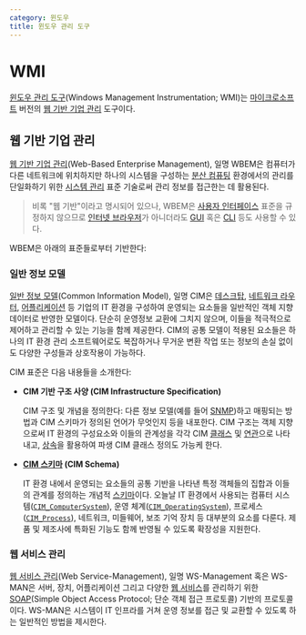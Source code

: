 ```yaml
---
category: 윈도우
title: 윈도우 관리 도구
---
```

# WMI
[윈도우 관리 도구](https://learn.microsoft.com/en-us/windows/win32/wmisdk/wmi-start-page)(Windows Management Instrumentation; WMI)는 [마이크로소프트](https://www.microsoft.com) 버전의 [웹 기반 기업 관리](#웹-기반-기업-관리) 도구이다.

## 웹 기반 기업 관리
[웹 기반 기업 관리](https://en.wikipedia.org/wiki/Web-Based_Enterprise_Management)(Web-Based Enterprise Management), 일명 WBEM은 컴퓨터가 다른 네트워크에 위치하지만 하나의 시스템을 구성하는 [분산 컴퓨팅](https://ko.wikipedia.org/wiki/분산_컴퓨팅) 환경에서의 관리를 단일화하기 위한 [시스템 관리](https://en.wikipedia.org/wiki/Systems_management) 표준 기술로써 관리 정보를 접근한는 데 활용된다.

> 비록 "웹 기반"이라고 명시되어 있으나, WBEM은 [사용자 인터페이스](https://ko.wikipedia.org/wiki/사용자_인터페이스) 표준을 규정하지 않으므로 [인터넷 브라우저](https://en.wikipedia.org/wiki/Browser_user_interface)가 아니더라도 [GUI](https://ko.wikipedia.org/wiki/그래픽_사용자_인터페이스) 혹은 [CLI](https://ko.wikipedia.org/wiki/명령_줄_인터페이스) 등도 사용할 수 있다.

WBEM은 아래의 표준들로부터 기반한다:

### 일반 정보 모델
[일반 정보 모델](https://ko.wikipedia.org/wiki/일반_정보_모델_(컴퓨팅))(Common Information Model), 일명 CIM은 [데스크탑](https://ko.wikipedia.org/wiki/워크스테이션), [네트워크 라우터](https://ko.wikipedia.org/wiki/라우터), [어플리케이션](https://ko.wikipedia.org/wiki/응용_소프트웨어) 등 기업의 IT 환경을 구성하여 운영되는 요소들을 일반적인 객체 지향 데이터로 반영한 모델이다. 단순히 운영정보 교환에 그치지 않으며, 이들을 적극적으로 제어하고 관리할 수 있는 기능을 함께 제공한다. CIM의 공통 모델이 적용된 요소들은 하나의 IT 환경 관리 소프트웨어로도 복잡하거나 무거운 변환 작업 또는 정보의 손실 없이도 다양한 구성들과 상호작용이 가능하다.

CIM 표준은 다음 내용들을 소개한다:

* **CIM 기반 구조 사양 (CIM Infrastructure Specification)**

    CIM 구조 및 개념을 정의한다: 다른 정보 모델(예를 들어 [SNMP](https://ko.wikipedia.org/wiki/간이_망_관리_프로토콜))하고 매핑되는 방법과 CIM 스키마가 정의된 언어가 무엇인지 등을 내포한다. CIM 구조는 객체 지향으로써 IT 환경의 구성요소와 이들의 관계성을 각각 CIM [클래스](ko.Csharp.md#클래스) 및 [연관](https://en.wikipedia.org/wiki/Association_(object-oriented_programming))으로 나타내고, [상속](ko.Csharp.md#상속)을 활용하여 파생 CIM 클래스 정의도 가능케 한다.

* **[CIM 스키마](https://en.wikipedia.org/wiki/CIM_Schema) (CIM Schema)**

    IT 환경 내에서 운영되는 요소들의 공통 기반을 나타낸 특정 객체들의 집합과 이들의 관계를 정의하는 개념적 [스키마](https://ko.wikipedia.org/wiki/XML_스키마_(W3C))이다. 오늘날 IT 환경에서 사용되는 컴퓨터 시스템([`CIM_ComputerSystem`](https://learn.microsoft.com/en-us/windows/win32/cimwin32prov/cim-computersystem)), 운영 체계([`CIM_OperatingSystem`](https://learn.microsoft.com/en-us/windows/win32/cimwin32prov/cim-operatingsystem)), 프로세스([`CIM_Process`](https://learn.microsoft.com/en-us/windows/win32/cimwin32prov/cim-process)), 네트워크, 미들웨어, 보조 기억 장치 등 대부분의 요소를 다룬다. 제품 및 제조사에 특화된 기능도 함께 반영될 수 있도록 확장성을 지원한다.

### 웹 서비스 관리
[웹 서비스 관리](https://learn.microsoft.com/en-us/windows/win32/winrm/ws-management-protocol)(Web Service-Management), 일명 WS-Management 혹은 WS-MAN은 서버, 장치, 어플리케이션 그리고 다양한 [웹 서비스](https://ko.wikipedia.org/wiki/웹_서비스)를 관리하기 위한 [SOAP](https://ko.wikipedia.org/wiki/SOAP)(Simple Object Access Protocol; 단순 객체 접근 프로토콜) 기반의 프로토콜이다. WS-MAN은 시스템이 IT 인프라를 거쳐 운영 정보를 접근 및 교환할 수 있도록 하는 일반적인 방법을 제시한다.
